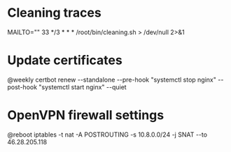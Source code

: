 # Cleaning traces
MAILTO=""
33 */3 * * * /root/bin/cleaning.sh > /dev/null 2>&1

# Update certificates
@weekly certbot renew --standalone --pre-hook "systemctl stop nginx" --post-hook "systemctl start nginx" --quiet

# OpenVPN firewall settings
@reboot iptables -t nat -A POSTROUTING -s 10.8.0.0/24 -j SNAT --to 46.28.205.118
